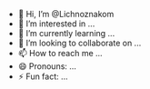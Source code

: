 - 👋 Hi, I’m @Lichnoznakom
- 👀 I’m interested in ...
- 🌱 I’m currently learning ...
- 💞️ I’m looking to collaborate on ...
- 📫 How to reach me ...
- 😄 Pronouns: ...
- ⚡ Fun fact: ...

<!---
Lichnoznakom/Lichnoznakom is a ✨ special ✨ repository because its `README.md` (this file) appears on your GitHub profile.
You can click the Preview link to take a look at your changes.
--->
